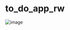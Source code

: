 # to_do_app_rw
 
![image](https://user-images.githubusercontent.com/42267656/205490602-2bb85bc8-203d-436e-bbbb-1f4bc28d4211.png)
